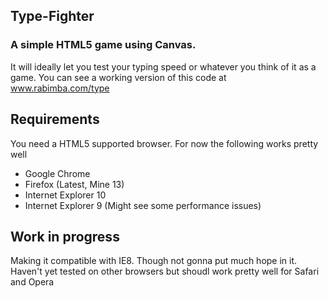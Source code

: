 ## Type-Fighter
### A simple HTML5 game using Canvas.

It will ideally let you test your typing speed or whatever you think of it as a game.
You can see a working version of this code at www.rabimba.com/type

## Requirements

You need a HTML5 supported browser. For now the following works pretty well

- Google Chrome
- Firefox (Latest, Mine 13)
- Internet Explorer 10
- Internet Explorer 9 (Might see some performance issues)

## Work in progress

Making it compatible with IE8. Though not gonna put much hope in it.
Haven't yet tested on other browsers but shoudl work pretty well for Safari and Opera